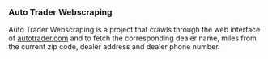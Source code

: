 ### Auto Trader Webscraping
Auto Trader Webscraping is a project that crawls through the web interface of [autotrader.com](www.autotrader.com/car-dealers/Chicago+IL-60639?firstRecord=0&numRecords=10&searchRadius=200&sortBy=distanceASC) and to fetch the corresponding dealer name, miles from the current zip code, dealer address and dealer phone number.
